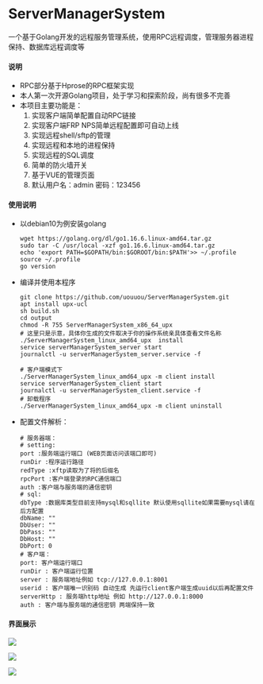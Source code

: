 
# ServerManagerSystem
一个基于Golang开发的远程服务管理系统，使用RPC远程调度，管理服务器进程保持、数据库远程调度等

#### 说明
- RPC部分基于Hprose的RPC框架实现
- 本人第一次开源Golang项目，处于学习和探索阶段，尚有很多不完善
- 本项目主要功能是：
   1. 实现客户端简单配置自动RPC链接
   1. 实现客户端FRP NPS简单远程配置即可自动上线
   1. 实现远程shell/sftp的管理
   1. 实现远程和本地的进程保持
   1. 实现远程的SQL调度
   1. 简单的防火墙开关
   1. 基于VUE的管理页面
   1. 默认用户名：admin 密码：123456

#### 使用说明
- 以debian10为例安装golang

   ```shelL
   wget https://golang.org/dl/go1.16.6.linux-amd64.tar.gz
   sudo tar -C /usr/local -xzf go1.16.6.linux-amd64.tar.gz
   echo 'export PATH=$GOPATH/bin:$GOROOT/bin:$PATH'>> ~/.profile
   source ~/.profile
   go version
   ```

- 编译并使用本程序
  ```shelL
  git clone https://github.com/uouuou/ServerManagerSystem.git
  apt install upx-ucl
  sh build.sh
  cd output
  chmod -R 755 ServerManagerSystem_x86_64_upx 
  # 这里只是示意，具体你生成的文件取决于你的操作系统亲具体查看文件名称
  ./ServerManagerSystem_linux_amd64_upx  install
  service serverManagerSystem_server start
  journalctl -u serverManagerSystem_server.service -f
  ```
  ```shelL
  # 客户端模式下
  ./ServerManagerSystem_linux_amd64_upx -m client install
  service serverManagerSystem_client start
  journalctl -u serverManagerSystem_client.service -f
  # 卸载程序
  ./ServerManagerSystem_linux_amd64_upx -m client uninstall
  ```
 - 配置文件解析：
    ```shelL
    # 服务器端：
    # setting:
    port :服务端运行端口 (WEB页面访问该端口即可)
    runDir :程序运行路径
    redType :xftp读取为了将的后缀名
    rpcPort :客户端登录的RPC通信端口     
    auth :客户端与服务端的通信密钥
    # sql:
    dbType :数据库类型目前支持mysql和sqllite 默认使用sqllite如果需要mysql请在后方配置
    dbName: ""
    DbUser: ""
    DbPass: ""
    DbHost: ""
    DbPort: 0
    # 客户端：
    port: 客户端运行端口
    runDir : 客户端运行位置
    server : 服务端地址例如 tcp://127.0.0.1:8001
    userid : 客户端唯一识别码 自动生成 先运行client客户端生成uuid以后再配置文件
    serverHttp : 服务端http地址 例如 http://127.0.0.1:8000
    auth : 客户端与服务端的通信密钥 两端保持一致
    ```

#### 界面展示

![](https://i.lioil.cc/o0o/2021/07/16/cb05fdb0a62eab34.png)

![](https://i.lioil.cc/o0o/2021/07/16/44a0afb55adcce97.png)

![](https://i.lioil.cc/o0o/2021/07/16/03e8c5f739f7037e.png)
